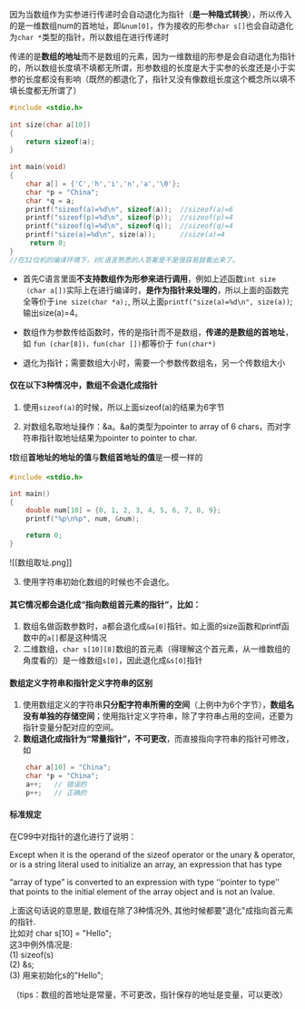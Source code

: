 
因为当数组作为实参进行传递时会自动退化为指针（**是一种隐式转换**），所以传入的是一维数组num的首地址，即`&num[0]`，作为接收的形参`char s[]`也会自动退化为`char *`类型的指针，所以数组在进行传递时

传递的是**数组的地址**而不是数组的元素，因为一维数组的形参是会自动退化为指针的，所以数组长度填不填都无所谓，形参数组的长度是大于实参的长度还是小于实参的长度都没有影响（既然的都退化了，指针又没有像数组长度这个概念所以填不填长度都无所谓了）

```c
#include <stdio.h>
 
int size(char a[10])
{
    return sizeof(a);
}
 
int main(void)
{
    char a[] = {'C','h','i','n','a','\0'};
    char *p = "China";
    char *q = a;
    printf("sizeof(a)=%d\n", sizeof(a));  //sizeof(a)=6
    printf("sizeof(p)=%d\n", sizeof(p));  //sizeof(p)=4
    printf("sizeof(q)=%d\n", sizeof(q));  //sizeof(q)=4
    printf("size(a)=%d\n", size(a));      //size(a)=4
     return 0;
}
//在32位机的编译环境下，对C语言熟悉的人答案是不是很容易就看出来了。
```

- 首先C语言里面**不支持数组作为形参来进行调用**，例如上述函数`int size（char a[])`实际上在进行编译时，**是作为指针来处理的**，所以上面的函数完全等价于`ine size(char *a);`, 所以上面`printf("size(a)=%d\n", size(a))`;  输出size(a)=4。

- 数组作为参数传给函数时，传的是指针而不是数组，**传递的是数组的首地址**，如 `fun (char[8])，fun(char [])`都等价于 `fun(char*)`

- 退化为指针；需要数组大小时，需要一个参数传数组名，另一个传数组大小

#### 仅在以下3种情况中，数组不会退化成指针

1. 使用`sizeof(a)`的时候，所以上面sizeof(a)的结果为6字节

2. 对数组名取地址操作：&a。&a的类型为pointer to array of 6 chars，而对字符串指针取地址结果为pointer to pointer to char.

❗数组**首地址的地址的值**与**数组首地址的值**是一模一样的

```c
#include <stdio.h>

int main()
{
    double num[10] = {0, 1, 2, 3, 4, 5, 6, 7, 8, 9};
    printf("%p\n%p", num, &num);

    return 0;
}
```

![[数组取址.png]]

3. 使用字符串初始化数组的时候也不会退化。

#### 其它情况都会退化成“指向数组首元素的指针”，比如：

1. 数组名做函数参数时，a都会退化成`&a[0]`指针。如上面的size函数和printf函数中的`a[]`都是这种情况
2. 二维数组，`char s[10][8]`数组的首元素（得理解这个首元素，从一维数组的角度看的）是一维数组`s[0]`，因此退化成`&s[0]`指针

#### 数组定义字符串和指针定义字符串的区别

1. 使用数组定义的字符串**只分配字符串所需的空间**（上例中为6个字节），**数组名没有单独的存储空间**；使用指针定义字符串，除了字符串占用的空间，还要为指针变量分配对应的空间。
2. **数组退化成指针为“常量指针”，不可更改**，而直接指向字符串的指针可修改，如

```c
    char a[10] = "China";
    char *p = "China";
    a++;   // 错误的
    p++;   // 正确的
```

#### 标准规定
在C99中对指针的退化进行了说明：

Except when it is the operand of the sizeof operator or the unary & operator, or is a string literal used to initialize an array, an expression that has type

“array of type” is converted to an expression with type ‘‘pointer to type’’ that points to the initial element of the array object and is not an lvalue.

上面这句话说的意思是, 数组在除了3种情况外, 其他时候都要"退化"成指向首元素的指针.  
比如对 char s[10] = "Hello";  
这3中例外情况是:  
(1) sizeof(s)  
(2) &s;  
(3) 用来初始化s的"Hello";

 （tips：数组的首地址是常量，不可更改，指针保存的地址是变量，可以更改）